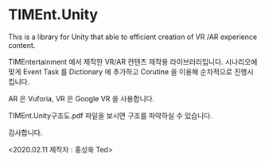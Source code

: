 # TIMEnt.Unity
This is a library for Unity that able to efficient creation of VR /AR experience content.

TIMEntertainment 에서 제작한 VR/AR 컨텐츠 제작용 라이브러리입니다.
시나리오에 맞게 Event Task 를 Dictionary 에 추가하고 
Corutine 을 이용해 순차적으로 진행시킵니다.

AR 은 Vuforia, VR 은 Google VR 을 사용합니다.

TIMEnt.Unity구조도.pdf 파일을 보시면 구조를 파악하실 수 있습니다.

감사합니다.


<2020.02.11 제작자 : 홍성욱 Ted>
